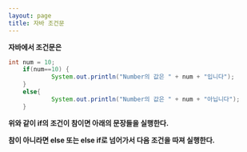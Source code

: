```yaml
---
layout: page
title: 자바 조건문
---
```

**자바에서 조건문은**
```Java
int num = 10;
    if(num==10) {
            System.out.println("Number의 값은 " + num + "입니다");
    }
    else{
            System.out.println("Number의 값은 " + num + "아닙니다");
    }
```

**위와 같이 if의 조건이 참이면 아래의 문장들을 실행한다.**

**참이 아니라면 else 또는 else if로 넘어가서 다음 조건을 따져 실행한다.**